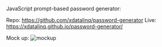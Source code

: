 JavaScript prompt-based password generator: 

Repo: https://github.com/xdatalinq/password-generator
Live: https://xdatalinq.github.io/password-generator/

Mock up:
![mockup](https://user-images.githubusercontent.com/89672040/157566211-78d55810-ada1-4e25-a6ed-472db47b3380.png)

